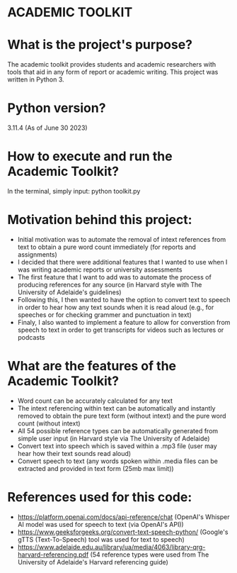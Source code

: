 # ACADEMIC TOOLKIT

# What is the project's purpose?
The academic toolkit provides students and academic researchers with tools that aid in any form of report or academic writing. 
This project was written in Python 3. 

# Python version?
3.11.4 (As of June 30 2023)

# How to execute and run the Academic Toolkit? 
In the terminal, simply input: python toolkit.py 

# Motivation behind this project:
* Initial motivation was to automate the removal of intext references from text to obtain a pure word count immediately (for reports and assignments)
* I decided that there were additional features that I wanted to use when I was writing academic reports or university assessments 
* The first feature that I want to add was to automate the process of producing references for any source (in Harvard style with The University of Adelaide's guidelines)
* Following this, I then wanted to have the option to convert text to speech in order to hear how any text sounds when it is read aloud (e.g., for speeches or for checking grammer and punctuation in text)
* Finaly, I also wanted to implement a feature to allow for converstion from speech to text in order to get transcripts for videos such as lectures or podcasts

# What are the features of the Academic Toolkit? 
* Word count can be accurately calculated for any text
* The intext referencing within text can be automatically and instantly removed to obtain the pure text form (without intext) and the pure word count (without intext)
* All 54 possible reference types can be automatically generated from simple user input (in Harvard style via The University of Adelaide)
* Convert text into speech which is saved within a .mp3 file (user may hear how their text sounds read aloud)
* Convert speech to text (any words spoken within .media files can be extracted and provided in text form (25mb max limit))

# References used for this code: 
* https://platform.openai.com/docs/api-reference/chat (OpenAI's Whisper AI model was used for speech to text (via OpenAI's API))
* https://www.geeksforgeeks.org/convert-text-speech-python/ (Google's gTTS (Text-To-Speech) tool was used for text to speech)
* https://www.adelaide.edu.au/library/ua/media/4063/library-qrg-harvard-referencing.pdf (54 reference types were used from The University of Adelaide's Harvard referencing guide)
